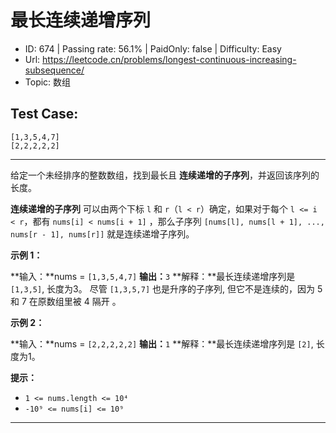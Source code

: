 # 最长连续递增序列

* ID: 674     | Passing rate: 56.1% | PaidOnly: false  | Difficulty: Easy
* Url: https://leetcode.cn/problems/longest-continuous-increasing-subsequence/
* Topic: 数组

## Test Case:

```
[1,3,5,4,7]
[2,2,2,2,2]
```

---

给定一个未经排序的整数数组，找到最长且
**连续递增的子序列**，并返回该序列的长度。

**连续递增的子序列** 可以由两个下标 `l` 和 `r`（`l < r`）确定，如果对于每个 `l
<= i < r`，都有 `nums[i] < nums[i + 1]` ，那么子序列 `[nums[l], nums[l + 1],
..., nums[r - 1], nums[r]]` 就是连续递增子序列。


**示例 1：**

**输入：**nums = `[1,3,5,4,7]`
**输出：**`3`
**解释：**最长连续递增序列是 `[1,3,5]`, 长度为3。
尽管 `[1,3,5,7]` 也是升序的子序列, 但它不是连续的，因为 5 和 7 在原数组里被 4 隔开
。

**示例 2：**

**输入：**nums = `[2,2,2,2,2]`
**输出：**`1`
**解释：**最长连续递增序列是 `[2]`, 长度为1。


**提示：**

* `1 <= nums.length <= 10⁴`
* `-10⁹ <= nums[i] <= 10⁹`

---
